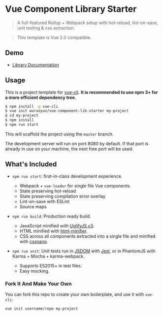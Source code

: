 # Vue Component Library Starter

> A full-featured Rollup + Webpack setup with hot-reload, lint-on-save, unit testing & css extraction.

> This template is Vue 2.0 compatible. 

## Demo

- [Library Documentation](http://wuruoyun.github.io/wuruoyun/vue-component-lib-starter)

## Usage

This is a project template for [vue-cli](https://github.com/vuejs/vue-cli). **It is recommended to use npm 3+ for a more efficient dependency tree.**

``` bash
$ npm install -g vue-cli
$ vue init wuruoyun/vue-component-lib-starter my-project
$ cd my-project
$ npm install
$ npm run start
```

This will scaffold the project using the `master` branch. 

The development server will run on port 8080 by default. If that port is already in use on your machine, the next free port will be used.

## What's Included

- `npm run start`: first-in-class development experience.
  - Webpack + `vue-loader` for single file Vue components.
  - State preserving hot-reload
  - State preserving compilation error overlay
  - Lint-on-save with ESLint
  - Source maps

- `npm run build`: Production ready build.
  - JavaScript minified with [UglifyJS v3](https://github.com/mishoo/UglifyJS2/tree/harmony).
  - HTML minified with [html-minifier](https://github.com/kangax/html-minifier).
  - CSS across all components extracted into a single file and minified with [cssnano](https://github.com/ben-eb/cssnano).

- `npm run unit`: Unit tests run in [JSDOM](https://github.com/tmpvar/jsdom) with [Jest](https://facebook.github.io/jest/), or in PhantomJS with Karma + Mocha + karma-webpack.
  - Supports ES2015+ in test files.
  - Easy mocking.

### Fork It And Make Your Own

You can fork this repo to create your own boilerplate, and use it with `vue-cli`:

``` bash
vue init username/repo my-project
```
